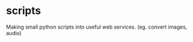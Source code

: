 scripts
=======

Making small python scripts into useful web services.  (eg. convert images, audio)
